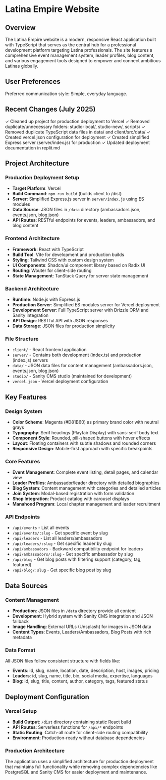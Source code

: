 # Latina Empire Website

## Overview

The Latina Empire website is a modern, responsive React application built with TypeScript that serves as the central hub for a professional development platform targeting Latina professionals. The site features a comprehensive event management system, leader profiles, blog content, and various engagement tools designed to empower and connect ambitious Latinas globally.

## User Preferences

Preferred communication style: Simple, everyday language.

## Recent Changes (July 2025)

✓ Cleaned up project for production deployment to Vercel
✓ Removed duplicate/unnecessary folders: studio-local/, studio-new/, scripts/
✓ Removed duplicate TypeScript data files in data/ and client/src/data/
✓ Created vercel.json configuration for deployment
✓ Created simplified Express server (server/index.js) for production
✓ Updated deployment documentation in replit.md

## Project Architecture

### Production Deployment Setup
- **Target Platform**: Vercel
- **Build Command**: `npm run build` (builds client to /dist)
- **Server**: Simplified Express.js server in `server/index.js` using ES modules
- **Data Source**: JSON files in `/data` directory (ambassadors.json, events.json, blog.json)
- **API Routes**: RESTful endpoints for events, leaders, ambassadors, and blog content

### Frontend Architecture
- **Framework**: React with TypeScript
- **Build Tool**: Vite for development and production builds
- **Styling**: Tailwind CSS with custom design system
- **UI Components**: Shadcn/ui component library based on Radix UI
- **Routing**: Wouter for client-side routing
- **State Management**: TanStack Query for server state management

### Backend Architecture
- **Runtime**: Node.js with Express.js
- **Production Server**: Simplified ES modules server for Vercel deployment
- **Development Server**: Full TypeScript server with Drizzle ORM and Sanity integration
- **API Design**: RESTful API with JSON responses
- **Data Storage**: JSON files for production simplicity

### File Structure
- `client/` - React frontend application
- `server/` - Contains both development (index.ts) and production (index.js) servers
- `data/` - JSON data files for content management (ambassadors.json, events.json, blog.json)
- `studio/` - Sanity CMS studio (maintained for development)
- `vercel.json` - Vercel deployment configuration

## Key Features

### Design System
- **Color Scheme**: Magenta (#D81B60) as primary brand color with neutral grays
- **Typography**: Serif headings (Playfair Display) with sans-serif body text
- **Component Style**: Rounded, pill-shaped buttons with hover effects
- **Layout**: Floating containers with subtle shadows and rounded corners
- **Responsive Design**: Mobile-first approach with specific breakpoints

### Core Features
- **Event Management**: Complete event listing, detail pages, and calendar view
- **Leader Profiles**: Ambassador/leader directory with detailed biographies
- **Blog System**: Content management with categories and detailed articles
- **Join System**: Modal-based registration with form validation
- **Shop Integration**: Product catalog with carousel displays
- **Manahood Program**: Local chapter management and leader recruitment

### API Endpoints
- `/api/events` - List all events
- `/api/events/:slug` - Get specific event by slug
- `/api/leaders` - List all leaders/ambassadors
- `/api/leaders/:slug` - Get specific leader by slug
- `/api/ambassadors` - Backward compatibility endpoint for leaders
- `/api/ambassadors/:slug` - Get specific ambassador by slug
- `/api/blog` - Get blog posts with filtering support (category, tag, featured)
- `/api/blog/:slug` - Get specific blog post by slug

## Data Sources

### Content Management
- **Production**: JSON files in `/data` directory provide all content
- **Development**: Hybrid system with Sanity CMS integration and JSON fallback
- **Image Handling**: External URLs (Unsplash) for images in JSON data
- **Content Types**: Events, Leaders/Ambassadors, Blog Posts with rich metadata

### Data Format
All JSON files follow consistent structure with fields like:
- **Events**: id, slug, name, location, date, description, host, images, pricing
- **Leaders**: id, slug, name, title, bio, social media, expertise, languages
- **Blog**: id, slug, title, content, author, category, tags, featured status

## Deployment Configuration

### Vercel Setup
- **Build Output**: `/dist` directory containing static React build
- **API Routes**: Serverless functions for `/api/*` endpoints
- **Static Routing**: Catch-all route for client-side routing compatibility
- **Environment**: Production-ready without database dependencies

### Production Architecture
The application uses a simplified architecture for production deployment that maintains full functionality while removing complex dependencies like PostgreSQL and Sanity CMS for easier deployment and maintenance.